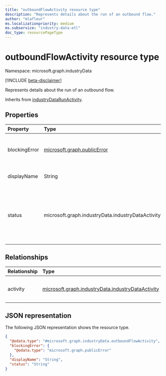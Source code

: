 ```yaml
---
title: "outboundFlowActivity resource type"
description: "Represents details about the run of an outbound flow."
author: "mlafleur"
ms.localizationpriority: medium
ms.subservice: "industry-data-etl"
doc_type: resourcePageType
---
```


# outboundFlowActivity resource type

Namespace: microsoft.graph.industryData

[!INCLUDE [beta-disclaimer](../../includes/beta-disclaimer.md)]

Represents details about the run of an outbound flow.

Inherits from [industryDataRunActivity](industrydata-industrydatarunactivity.md).

## Properties

| Property      | Type                                          | Description                                                                                                                                                                                                                                                           |
| :------------ | :-------------------------------------------- | :-------------------------------------------------------------------------------------------------------------------------------------------------------------------------------------------------------------------------------------------------------------------- |
| blockingError | [microsoft.graph.publicError](publicerror.md) | An error object to diagnose critical failures in an activity. Inherited from [industryDataRunActivity](industrydata-industrydatarunactivity.md).                                                                                                                      |
| displayName   | String                                        | The name of the running flow. Inherited from [industryDataRunActivity](industrydata-industrydatarunactivity.md).                                                                                                                                                      |
| status        | microsoft.graph.industryData.industryDataActivityStatus                    | The current status of the activity. Inherited from [industryDataRunActivity](industrydata-industrydatarunactivity.md). The possible values are: `inProgress`, `skipped`, `failed`, `completed`, `completedWithErrors`, `completedWithWarnings`, `unknownFutureValue`. |

## Relationships

| Relationship | Type                                                         | Description                                                                                                                |
| :----------- | :----------------------------------------------------------- | :------------------------------------------------------------------------------------------------------------------------- |
| activity     | [microsoft.graph.industryData.industryDataActivity](industrydata-industrydataactivity.md) | The flow that was run by this activity. Inherited from [industryDataRunActivity](industrydata-industrydatarunactivity.md). |

## JSON representation

The following JSON representation shows the resource type.

<!-- {
  "blockType": "resource",
  "keyProperty": "id",
  "@odata.type": "microsoft.graph.industryData.outboundFlowActivity",
  "baseType": "microsoft.graph.industryData.industryDataRunActivity",
  "openType": false
}
-->

```json
{
  "@odata.type": "#microsoft.graph.industryData.outboundFlowActivity",
  "blockingError": {
    "@odata.type": "microsoft.graph.publicError"
  },
  "displayName": "String",
  "status": "String"
}
```
